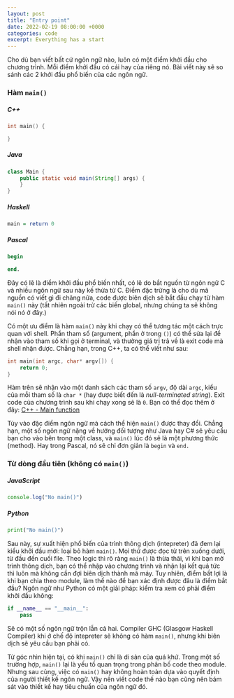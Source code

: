 ```yaml
---
layout: post
title: "Entry point"
date: 2022-02-19 08:00:00 +0000
categories: code
excerpt: Everything has a start
---
```


Cho dù bạn viết bất cứ ngôn ngữ nào, luôn có một điểm khởi đầu cho chương
trình. Mỗi điểm khởi đầu có cái hay của riêng nó. Bài viết này sẽ so sánh
các 2 khởi đầu phổ biến của các ngôn ngữ.

### Hàm `main()`

##### C++
```cpp
int main() {

}
```

##### Java
```java
class Main {
    public static void main(String[] args) {
    }
}
```

##### Haskell
```haskell
main = return 0
```

##### Pascal
```pascal
begin

end.
```

Đây có lẽ là điểm khởi đầu phổ biến nhất, có lẽ do bắt nguồn từ ngôn ngữ C
và nhiều ngôn ngữ sau này kế thừa từ C. Điểm đặc trừng là cho dù mã nguồn có
viết gì đi chăng nữa, code được biên dịch sẽ bắt đầu chạy từ hàm `main()` này
(tất nhiên ngoài trừ các biến global, nhưng chúng ta sẽ không nói nó ở đây.)

Có một ưu điểm là hàm `main()` này khi chạy có thể tương tác một cách trực quan
với shell. Phần tham số (argument, phần ở trong `()`) có thể sửa lại để nhận vào
tham số khi gọi ở terminal, và thường giá trị trả về là exit code mà shell nhận
được. Chẳng hạn, trong C++, ta có thể viết như sau:

```cpp
int main(int argc, char* argv[]) {
    return 0;
}
```

Hàm trên sẽ nhận vào một danh sách các tham số `argv`, độ dài `argc`, kiểu của
mỗi tham số là `char *` (hay được biết đến là _null-terminated string_). Exit
code của chương trình sau khi chạy xong sẽ là `0`. Bạn có thể đọc thêm ở đây:
[C++ - Main function](https://en.cppreference.com/w/cpp/language/main_function)

Tùy vào đặc điểm ngôn ngữ mà cách thể hiện `main()` được thay đổi. Chẳng hạn,
một số ngôn ngữ nặng về hướng đối tượng như Java hay C# sẽ yêu cầu bạn cho vào
bên trong một class, và `main()` lúc đó sẽ là một phương thức (method). Hay
trong Pascal, nó sẽ chỉ đơn giản là `begin` và `end.`


### Từ dòng đầu tiên (không có `main()`)

##### JavaScript
```js
console.log("No main()")
```

##### Python
```py
print("No main()")
```

Sau này, sự xuất hiện phổ biến của trình thông dịch (intepreter) đã đem lại
kiểu khởi đầu mới: loại bỏ hàm `main()`. Mọi thứ được đọc từ trên xuống dưới,
từ đầu đến cuối file. Theo logic thì rõ ràng `main()` là thừa thãi, vì khi
bạn mở trình thông dịch, bạn có thể nhập vào chương trình và nhận lại kết quả
tức thì luôn mà không cần đợi biên dịch thành mã máy. Tuy nhiên, điểm bất lợi
là khi bạn chia theo module, làm thế nào để bạn xác định được đâu là điểm bắt
đầu? Ngôn ngữ như Python có một giải pháp: kiểm tra xem có phải điểm khởi đầu
không:

```py
if __name__ == "__main__":
    pass
```

Sẽ có một số ngôn ngữ trộn lẫn cả hai. Compiler GHC (Glasgow Haskell Compiler)
khi ở chế độ intepreter sẽ không có hàm `main()`, nhưng khi biên dịch sẽ yêu
cầu bạn phải có.

Từ góc nhìn hiện tại, có khi `main()` chỉ là di sản của quá khứ. Trong một số
trường hợp, `main()` lại là yếu tố quan trọng trong phân bố code theo module.
Nhưng sau cùng, việc có `main()` hay không hoàn toàn dựa vào quyết định của
người thiết kế ngôn ngữ. Vậy nên viết code thế nào bạn cũng nên bám sát vào
thiết kế hay tiêu chuẩn của ngôn ngữ đó.